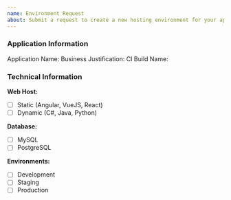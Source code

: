 ```yaml
---
name: Environment Request
about: Submit a request to create a new hosting environment for your app
---
```


### Application Information
Application Name: 
Business Justification: 
CI Build Name: 

### Technical Information
**Web Host:**

- [ ] Static (Angular, VueJS, React) 
- [ ] Dynamic (C#, Java, Python)

**Database:**
- [ ] MySQL
- [ ] PostgreSQL

**Environments:**
- [ ] Development
- [ ] Staging
- [ ] Production

